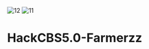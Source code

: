 ![12](https://user-images.githubusercontent.com/87241497/200157582-b2fa4d0b-b082-420f-8958-18aacb1b3d8d.png)
![11](https://user-images.githubusercontent.com/87241497/200157583-d72dae7a-46a5-44cd-a019-8a0af242a161.png)
# HackCBS5.0-Farmerzz
